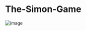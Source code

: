 # The-Simon-Game

![image](https://user-images.githubusercontent.com/76874928/173237216-938c01f2-a6ad-4079-9f25-e691bbf96851.png)
